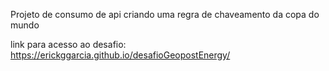 Projeto de consumo de api criando uma regra de chaveamento da copa do mundo

link para acesso ao desafio: https://erickggarcia.github.io/desafioGeopostEnergy/
